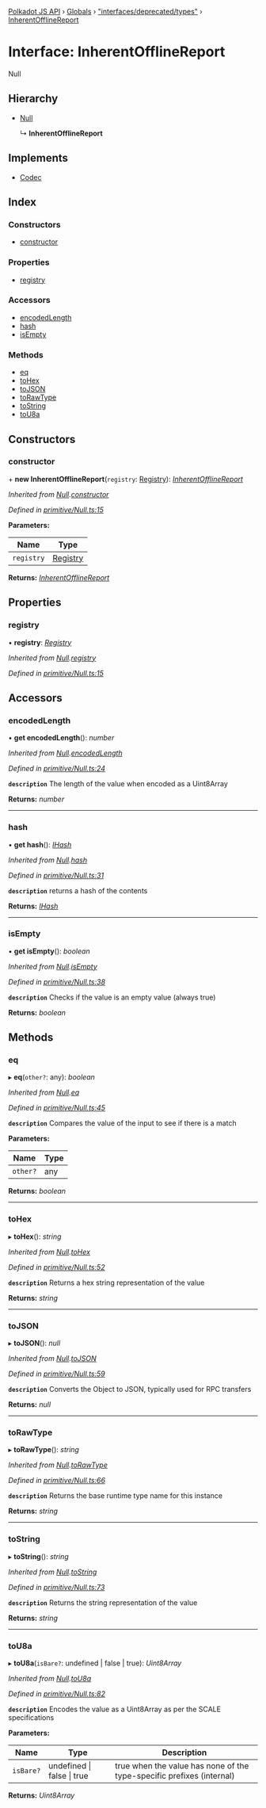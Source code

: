 [Polkadot JS API](../README.md) › [Globals](../globals.md) › ["interfaces/deprecated/types"](../modules/_interfaces_deprecated_types_.md) › [InherentOfflineReport](_interfaces_deprecated_types_.inherentofflinereport.md)

# Interface: InherentOfflineReport

Null

## Hierarchy

* [Null](../classes/_primitive_null_.null.md)

  ↳ **InherentOfflineReport**

## Implements

* [Codec](_types_.codec.md)

## Index

### Constructors

* [constructor](_interfaces_deprecated_types_.inherentofflinereport.md#constructor)

### Properties

* [registry](_interfaces_deprecated_types_.inherentofflinereport.md#registry)

### Accessors

* [encodedLength](_interfaces_deprecated_types_.inherentofflinereport.md#encodedlength)
* [hash](_interfaces_deprecated_types_.inherentofflinereport.md#hash)
* [isEmpty](_interfaces_deprecated_types_.inherentofflinereport.md#isempty)

### Methods

* [eq](_interfaces_deprecated_types_.inherentofflinereport.md#eq)
* [toHex](_interfaces_deprecated_types_.inherentofflinereport.md#tohex)
* [toJSON](_interfaces_deprecated_types_.inherentofflinereport.md#tojson)
* [toRawType](_interfaces_deprecated_types_.inherentofflinereport.md#torawtype)
* [toString](_interfaces_deprecated_types_.inherentofflinereport.md#tostring)
* [toU8a](_interfaces_deprecated_types_.inherentofflinereport.md#tou8a)

## Constructors

###  constructor

\+ **new InherentOfflineReport**(`registry`: [Registry](_types_.registry.md)): *[InherentOfflineReport](_interfaces_deprecated_types_.inherentofflinereport.md)*

*Inherited from [Null](../classes/_primitive_null_.null.md).[constructor](../classes/_primitive_null_.null.md#constructor)*

*Defined in [primitive/Null.ts:15](https://github.com/polkadot-js/api/blob/883b191ae7/packages/types/src/primitive/Null.ts#L15)*

**Parameters:**

Name | Type |
------ | ------ |
`registry` | [Registry](_types_.registry.md) |

**Returns:** *[InherentOfflineReport](_interfaces_deprecated_types_.inherentofflinereport.md)*

## Properties

###  registry

• **registry**: *[Registry](_types_.registry.md)*

*Inherited from [Null](../classes/_primitive_null_.null.md).[registry](../classes/_primitive_null_.null.md#registry)*

*Defined in [primitive/Null.ts:15](https://github.com/polkadot-js/api/blob/883b191ae7/packages/types/src/primitive/Null.ts#L15)*

## Accessors

###  encodedLength

• **get encodedLength**(): *number*

*Inherited from [Null](../classes/_primitive_null_.null.md).[encodedLength](../classes/_primitive_null_.null.md#encodedlength)*

*Defined in [primitive/Null.ts:24](https://github.com/polkadot-js/api/blob/883b191ae7/packages/types/src/primitive/Null.ts#L24)*

**`description`** The length of the value when encoded as a Uint8Array

**Returns:** *number*

___

###  hash

• **get hash**(): *[IHash](_types_.ihash.md)*

*Inherited from [Null](../classes/_primitive_null_.null.md).[hash](../classes/_primitive_null_.null.md#hash)*

*Defined in [primitive/Null.ts:31](https://github.com/polkadot-js/api/blob/883b191ae7/packages/types/src/primitive/Null.ts#L31)*

**`description`** returns a hash of the contents

**Returns:** *[IHash](_types_.ihash.md)*

___

###  isEmpty

• **get isEmpty**(): *boolean*

*Inherited from [Null](../classes/_primitive_null_.null.md).[isEmpty](../classes/_primitive_null_.null.md#isempty)*

*Defined in [primitive/Null.ts:38](https://github.com/polkadot-js/api/blob/883b191ae7/packages/types/src/primitive/Null.ts#L38)*

**`description`** Checks if the value is an empty value (always true)

**Returns:** *boolean*

## Methods

###  eq

▸ **eq**(`other?`: any): *boolean*

*Inherited from [Null](../classes/_primitive_null_.null.md).[eq](../classes/_primitive_null_.null.md#eq)*

*Defined in [primitive/Null.ts:45](https://github.com/polkadot-js/api/blob/883b191ae7/packages/types/src/primitive/Null.ts#L45)*

**`description`** Compares the value of the input to see if there is a match

**Parameters:**

Name | Type |
------ | ------ |
`other?` | any |

**Returns:** *boolean*

___

###  toHex

▸ **toHex**(): *string*

*Inherited from [Null](../classes/_primitive_null_.null.md).[toHex](../classes/_primitive_null_.null.md#tohex)*

*Defined in [primitive/Null.ts:52](https://github.com/polkadot-js/api/blob/883b191ae7/packages/types/src/primitive/Null.ts#L52)*

**`description`** Returns a hex string representation of the value

**Returns:** *string*

___

###  toJSON

▸ **toJSON**(): *null*

*Inherited from [Null](../classes/_primitive_null_.null.md).[toJSON](../classes/_primitive_null_.null.md#tojson)*

*Defined in [primitive/Null.ts:59](https://github.com/polkadot-js/api/blob/883b191ae7/packages/types/src/primitive/Null.ts#L59)*

**`description`** Converts the Object to JSON, typically used for RPC transfers

**Returns:** *null*

___

###  toRawType

▸ **toRawType**(): *string*

*Inherited from [Null](../classes/_primitive_null_.null.md).[toRawType](../classes/_primitive_null_.null.md#torawtype)*

*Defined in [primitive/Null.ts:66](https://github.com/polkadot-js/api/blob/883b191ae7/packages/types/src/primitive/Null.ts#L66)*

**`description`** Returns the base runtime type name for this instance

**Returns:** *string*

___

###  toString

▸ **toString**(): *string*

*Inherited from [Null](../classes/_primitive_null_.null.md).[toString](../classes/_primitive_null_.null.md#tostring)*

*Defined in [primitive/Null.ts:73](https://github.com/polkadot-js/api/blob/883b191ae7/packages/types/src/primitive/Null.ts#L73)*

**`description`** Returns the string representation of the value

**Returns:** *string*

___

###  toU8a

▸ **toU8a**(`isBare?`: undefined | false | true): *Uint8Array*

*Inherited from [Null](../classes/_primitive_null_.null.md).[toU8a](../classes/_primitive_null_.null.md#tou8a)*

*Defined in [primitive/Null.ts:82](https://github.com/polkadot-js/api/blob/883b191ae7/packages/types/src/primitive/Null.ts#L82)*

**`description`** Encodes the value as a Uint8Array as per the SCALE specifications

**Parameters:**

Name | Type | Description |
------ | ------ | ------ |
`isBare?` | undefined &#124; false &#124; true | true when the value has none of the type-specific prefixes (internal)  |

**Returns:** *Uint8Array*
